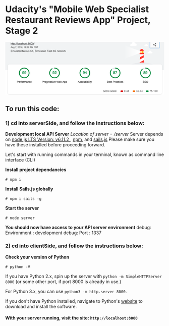 # Udacity's "Mobile Web Specialist Restaurant Reviews App" Project, Stage 2

![Google's Lighthouse web page audit results showing scores of 87 and above](LighthouseScore.png "Lighthouse Results")

## To run this code:

### 1) cd into serverSide, and follow the instructions below:

**Development local API Server**
_Location of server = /server_
Server depends on [node.js LTS Version: v6.11.2 ](https://nodejs.org/en/download/), [npm](https://www.npmjs.com/get-npm), and [sails.js](http://sailsjs.com/)
Please make sure you have these installed before proceeding forward.

Let's start with running commands in your terminal, known as command line interface (CLI)

**Install project dependancies**
```Install project dependancies
# npm i
```
**Install Sails.js globally**
```Install sails global
# npm i sails -g
```
**Start the server**
```Start server
# node server
```
**You should now have access to your API server environment**
debug: Environment : development
debug: Port        : 1337

### 2) cd into clientSide, and follow the instructions below:

**Check your version of Python**
```Check your version of Python
# python -V
```

If you have Python 2.x, spin up the server with
`python -m SimpleHTTPServer 8000`
(or some other port, if port 8000 is already in use.)

For Python 3.x, you can use `python3 -m http.server 8000`.

If you don't have Python installed, navigate to Python's [website](https://www.python.org/) to download and install the software.

#### With your server running, visit the site: `http://localhost:8000`

